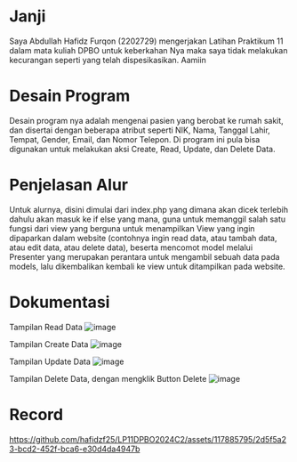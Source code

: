 # Janji
Saya Abdullah Hafidz Furqon (2202729) mengerjakan Latihan Praktikum 11 dalam mata kuliah DPBO untuk keberkahan Nya maka saya tidak melakukan kecurangan seperti yang telah dispesikasikan. Aamiin

# Desain Program
Desain program nya adalah mengenai pasien yang berobat ke rumah sakit, dan disertai dengan beberapa atribut seperti NIK, Nama, Tanggal Lahir, Tempat, Gender, Email, dan Nomor Telepon. Di program ini pula bisa digunakan untuk melakukan aksi Create, Read, Update, dan Delete Data.

# Penjelasan Alur
Untuk alurnya, disini dimulai dari index.php yang dimana akan dicek terlebih dahulu akan masuk ke if else yang mana, guna untuk memanggil salah satu fungsi dari view yang berguna untuk menampilkan View yang ingin dipaparkan dalam website (contohnya ingin read data, atau tambah data, atau edit data, atau delete data), beserta mencomot model melalui Presenter yang merupakan perantara untuk mengambil sebuah data pada models, lalu dikembalikan kembali ke view untuk ditampilkan pada website.

# Dokumentasi

Tampilan Read Data
![image](https://github.com/hafidzf25/LP11DPBO2024C2/assets/117885795/b5f65e43-9fde-4163-b74f-0ecb3f65c169)


Tampilan Create Data
![image](https://github.com/hafidzf25/LP11DPBO2024C2/assets/117885795/f9ac7537-9f71-49c3-adb8-a4eb96d6c24d)


Tampilan Update Data
![image](https://github.com/hafidzf25/LP11DPBO2024C2/assets/117885795/4e2d6bfd-bf21-4ba8-9c7a-2f9bd511a34e)


Tampilan Delete Data, dengan mengklik Button Delete
![image](https://github.com/hafidzf25/LP11DPBO2024C2/assets/117885795/dc056eb9-78f3-4bb5-abaf-9a3c688138cf)


# Record
https://github.com/hafidzf25/LP11DPBO2024C2/assets/117885795/2d5f5a23-bcd2-452f-bca6-e30d4da4947b



